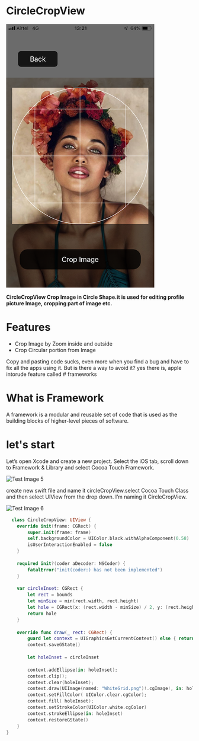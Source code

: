 # CircleCropView



![](/IMG_7664.PNG)

<div>
  <b>CircleCropView Crop Image in Circle Shape.it is used for editing profile picture Image, cropping part of image etc.</b>
  </div>

# Features

* Crop Image by Zoom inside and outside
* Crop Circular portion from Image



Copy and pasting code sucks, even more when you find a bug and have to fix all the apps using it. But is there a way to avoid it?
yes there is, apple intorude feature called # frameworks 

# What is Framework

A framework is a modular and reusable set of code that is used as the building blocks of higher-level pieces of software.

# let's start

Let’s open Xcode and create a new project. Select the iOS tab, scroll down to Framework & Library and select Cocoa Touch Framework.

![Test Image 5](https://miro.medium.com/max/624/1*AWtcOjbkA5nikOnnjQjOiQ.png)

create new swift file and name it circleCropView.select Cocoa Touch Class and then select UIView from the drop down. I’m naming it CircleCropView.

![Test Image 6](https://miro.medium.com/max/624/1*oJZtpa00tbogUvagAGFAww.png)

```swift
  class CircleCropView: UIView {
    override init(frame: CGRect) {
        super.init(frame: frame)
        self.backgroundColor = UIColor.black.withAlphaComponent(0.58)
        isUserInteractionEnabled = false
    }
    
    required init?(coder aDecoder: NSCoder) {
        fatalError("init(coder:) has not been implemented")
    }
    
    var circleInset: CGRect {
        let rect = bounds
        let minSize = min(rect.width, rect.height)
        let hole = CGRect(x: (rect.width - minSize) / 2, y: (rect.height - minSize) / 2, width: minSize, height: minSize).insetBy(dx: 15, dy: 15)
        return hole
    }
    
    override func draw(_ rect: CGRect) {
        guard let context = UIGraphicsGetCurrentContext() else { return }
        context.saveGState()
        
        let holeInset = circleInset
        
        context.addEllipse(in: holeInset);
        context.clip();
        context.clear(holeInset);
        context.draw(UIImage(named: "WhiteGrid.png")!.cgImage!, in: holeInset)
        context.setFillColor( UIColor.clear.cgColor);
        context.fill( holeInset);
        context.setStrokeColor(UIColor.white.cgColor)
        context.strokeEllipse(in: holeInset)
        context.restoreGState()
    }
}

```






